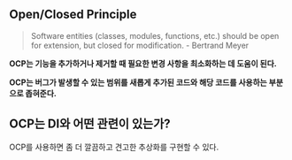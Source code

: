 Open/Closed Principle
---
> Software entities (classes, modules, functions, etc.) should be open for extension, but closed for modification. - Bertrand Meyer
> 
**OCP는 기능을 추가하거나 제거할 때 필요한 변경 사항을 최소화하는 데 도움이 된다.**

**OCP는 버그가 발생할 수 있는 범위를 새롭게 추가된 코드와 해당 코드를 사용하는 부분으로 좁혀준다.**

## OCP는 DI와 어떤 관련이 있는가?
OCP를 사용하면 좀 더 깔끔하고 견고한 추상화를 구현할 수 있다.
